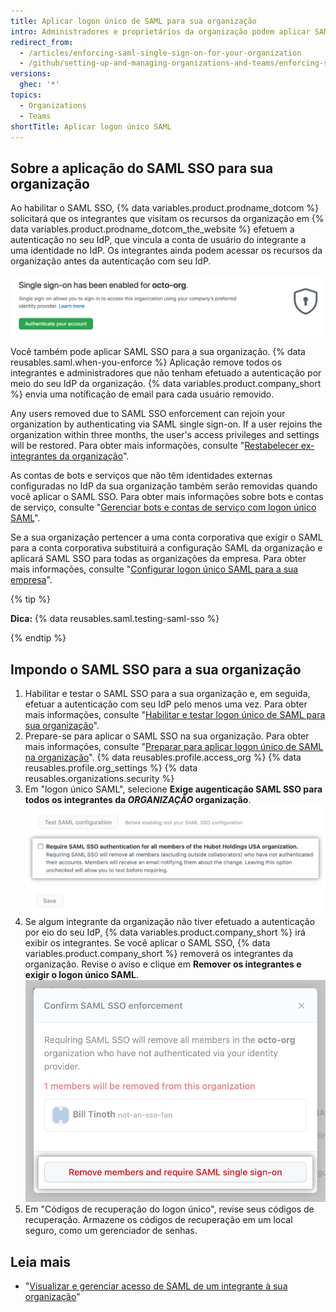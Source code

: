 ```yaml
---
title: Aplicar logon único de SAML para sua organização
intro: Administradores e proprietários da organização podem aplicar SAML SSO para que todos os integrantes da organização possam efetuar a autenticação por meio de um provedor de identidade (IdP).
redirect_from:
  - /articles/enforcing-saml-single-sign-on-for-your-organization
  - /github/setting-up-and-managing-organizations-and-teams/enforcing-saml-single-sign-on-for-your-organization
versions:
  ghec: '*'
topics:
  - Organizations
  - Teams
shortTitle: Aplicar logon único SAML
---
```


## Sobre a aplicação do SAML SSO para sua organização

Ao habilitar o SAML SSO, {% data variables.product.prodname_dotcom %} solicitará que os integrantes que visitam os recursos da organização em {% data variables.product.prodname_dotcom_the_website %} efetuem a autenticação no seu IdP, que vincula a conta de usuário do integrante a uma identidade no IdP. Os integrantes ainda podem acessar os recursos da organização antes da autenticação com seu IdP.

![Banner com solicitação para efetuar a autenticação por meio do SAML SSO para acessar a organização](/assets/images/help/saml/sso-has-been-enabled.png)

Você também pode aplicar SAML SSO para a sua organização. {% data reusables.saml.when-you-enforce %} Aplicação remove todos os integrantes e administradores que não tenham efetuado a autenticação por meio do seu IdP da organização. {% data variables.product.company_short %} envia uma notificação de email para cada usuário removido.

Any users removed due to SAML SSO enforcement can rejoin your organization by authenticating via SAML single sign-on. If a user rejoins the organization within three months, the user's access privileges and settings will be restored. Para obter mais informações, consulte "[Restabelecer ex-integrantes da organização](/articles/reinstating-a-former-member-of-your-organization)".

As contas de bots e serviços que não têm identidades externas configuradas no IdP da sua organização também serão removidas quando você aplicar o SAML SSO. Para obter mais informações sobre bots e contas de serviço, consulte "[Gerenciar bots e contas de serviço com logon único SAML](/articles/managing-bots-and-service-accounts-with-saml-single-sign-on)".

Se a sua organização pertencer a uma conta corporativa que exigir o SAML para a conta corporativa substituirá a configuração SAML da organização e aplicará SAML SSO para todas as organizações da empresa. Para obter mais informações, consulte "[Configurar logon único SAML para a sua empresa](/enterprise-cloud@latest/admin/authentication/managing-identity-and-access-for-your-enterprise/configuring-saml-single-sign-on-for-your-enterprise)".

{% tip %}

**Dica:** {% data reusables.saml.testing-saml-sso %}

{% endtip %}

## Impondo o SAML SSO para a sua organização

1. Habilitar e testar o SAML SSO para a sua organização e, em seguida, efetuar a autenticação com seu IdP pelo menos uma vez. Para obter mais informações, consulte "[Habilitar e testar logon único de SAML para sua organização](/articles/enabling-and-testing-saml-single-sign-on-for-your-organization)".
1. Prepare-se para aplicar o SAML SSO na sua organização. Para obter mais informações, consulte "[Preparar para aplicar logon único de SAML na organização](/organizations/managing-saml-single-sign-on-for-your-organization/preparing-to-enforce-saml-single-sign-on-in-your-organization)".
{% data reusables.profile.access_org %}
{% data reusables.profile.org_settings %}
{% data reusables.organizations.security %}
1. Em "logon único SAML", selecione **Exige augenticação SAML SSO para todos os integrantes da _ORGANIZAÇÃO_ organização**. ![Caixa de seleção "Exigir autenticação SAML SSO"](/assets/images/help/saml/require-saml-sso-authentication.png)
1. Se algum integrante da organização não tiver efetuado a autenticação por eio do seu IdP, {% data variables.product.company_short %} irá exibir os integrantes. Se você aplicar o SAML SSO, {% data variables.product.company_short %} removerá os integrantes da organização. Revise o aviso e clique em **Remover os integrantes e exigir o logon único SAML**. ![Diálogo "Confirmar a aplicação do SAML SSO" com a lista de integrantes a serem removidos da organização](/assets/images/help/saml/confirm-saml-sso-enforcement.png)
1. Em "Códigos de recuperação do logon único", revise seus códigos de recuperação. Armazene os códigos de recuperação em um local seguro, como um gerenciador de senhas.

## Leia mais

- "[Visualizar e gerenciar acesso de SAML de um integrante à sua organização](/organizations/granting-access-to-your-organization-with-saml-single-sign-on/viewing-and-managing-a-members-saml-access-to-your-organization)"
